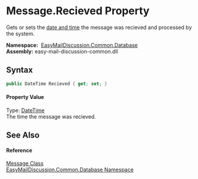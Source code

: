 Message.Recieved Property
=========================
Gets or sets the [date and time][1] the message was recieved and processed by the system.

  **Namespace:**  [EasyMailDiscussion.Common.Database][2]  
  **Assembly:** easy-mail-discussion-common.dll

Syntax
------

```csharp
public DateTime Recieved { get; set; }
```

#### Property Value
Type: [DateTime][1]  
 The time the message was recieved. 

See Also
--------

#### Reference
[Message Class][3]  
[EasyMailDiscussion.Common.Database Namespace][2]  

[1]: https://docs.microsoft.com/dotnet/api/system.datetime
[2]: ../README.md
[3]: README.md